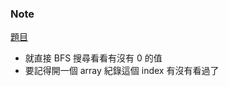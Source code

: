 ### Note
[題目](https://leetcode.com/problems/jump-game-iii/description/)

- 就直接 BFS 搜尋看看有沒有 0 的值
- 要記得開一個 array 紀錄這個 index 有沒有看過了